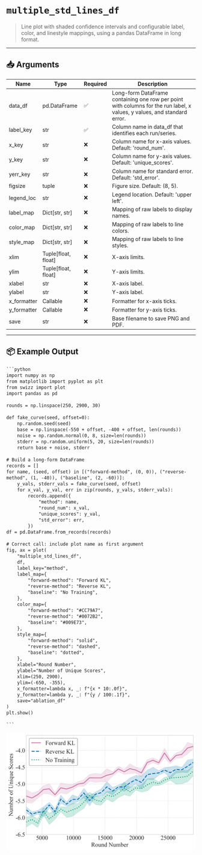 # `multiple_std_lines_df`

> Line plot with shaded confidence intervals and configurable label, color, and linestyle mappings, using a pandas DataFrame in long format.

---

## 📥 Arguments

| Name | Type | Required | Description |
|------|------|----------|-------------|
| data_df | pd.DataFrame | ✅ | Long-form DataFrame containing one row per point with columns for the run label, x values, y values, and standard error. |
| label_key | str | ✅ | Column name in data_df that identifies each run/series. |
| x_key | str | ❌ | Column name for x-axis values. Default: 'round_num'. |
| y_key | str | ❌ | Column name for y-axis values. Default: 'unique_scores'. |
| yerr_key | str | ❌ | Column name for standard error. Default: 'std_error'. |
| figsize | tuple | ❌ | Figure size. Default: (8, 5). |
| legend_loc | str | ❌ | Legend location. Default: 'upper left'. |
| label_map | Dict[str, str] | ❌ | Mapping of raw labels to display names. |
| color_map | Dict[str, str] | ❌ | Mapping of raw labels to line colors. |
| style_map | Dict[str, str] | ❌ | Mapping of raw labels to line styles. |
| xlim | Tuple[float, float] | ❌ | X-axis limits. |
| ylim | Tuple[float, float] | ❌ | Y-axis limits. |
| xlabel | str | ❌ | X-axis label. |
| ylabel | str | ❌ | Y-axis label. |
| x_formatter | Callable | ❌ | Formatter for x-axis ticks. |
| y_formatter | Callable | ❌ | Formatter for y-axis ticks. |
| save | str | ❌ | Base filename to save PNG and PDF. |

---

## 📦 Example Output

````{dropdown} Click to show example code
```python
import numpy as np
from matplotlib import pyplot as plt
from swizz import plot
import pandas as pd 

rounds = np.linspace(250, 2900, 30)

def fake_curve(seed, offset=0):
    np.random.seed(seed)
    base = np.linspace(-550 + offset, -400 + offset, len(rounds))
    noise = np.random.normal(0, 8, size=len(rounds))
    stderr = np.random.uniform(5, 20, size=len(rounds))
    return base + noise, stderr

# Build a long-form DataFrame
records = []
for name, (seed, offset) in [("forward-method", (0, 0)), ("reverse-method", (1, -40)), ("baseline", (2, -60))]:
    y_vals, stderr_vals = fake_curve(seed, offset)
    for x_val, y_val, err in zip(rounds, y_vals, stderr_vals):
        records.append({
            "method": name,
            "round_num": x_val,
            "unique_scores": y_val,
            "std_error": err,
        })
df = pd.DataFrame.from_records(records)

# Correct call: include plot name as first argument
fig, ax = plot(
    "multiple_std_lines_df",
    df,
    label_key="method",
    label_map={
        "forward-method": "Forward KL",
        "reverse-method": "Reverse KL",
        "baseline": "No Training",
    },
    color_map={
        "forward-method": "#CC79A7",
        "reverse-method": "#0072B2",
        "baseline": "#009E73",
    },
    style_map={
        "forward-method": "solid",
        "reverse-method": "dashed",
        "baseline": "dotted",
    },
    xlabel="Round Number",
    ylabel="Number of Unique Scores",
    xlim=(250, 2900),
    ylim=(-650, -355),
    x_formatter=lambda x, _: f"{x * 10:.0f}",
    y_formatter=lambda y, _: f"{y / 100:.1f}",
    save="ablation_df"
)
plt.show()

```
````

<img src="../../_static/images/plots/multiple_std_lines_df.png" alt="multiple_std_lines_df" style="max-width: 100%; width: auto; height: auto; max-height: 450px;">
